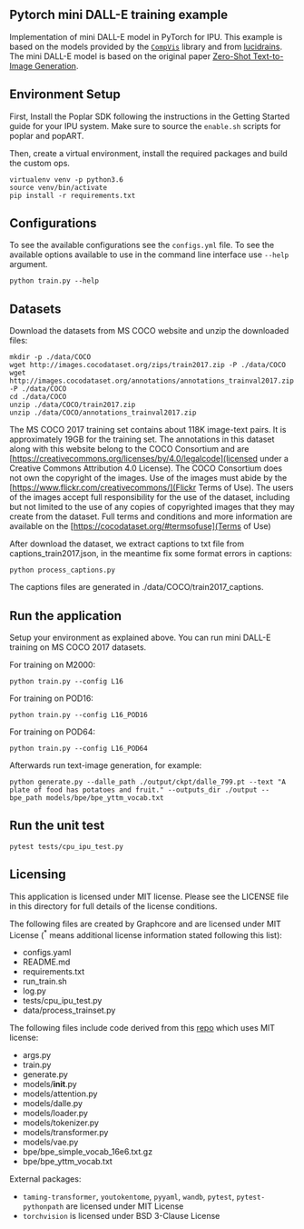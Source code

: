 Pytorch mini DALL-E training example
---

Implementation of mini DALL-E model in PyTorch for IPU. This example is based on the models provided by the [`CompVis`](https://github.com/CompVis/taming-transformers) library and from [lucidrains](https://github.com/lucidrains/DALLE-pytorch). The mini DALL-E model is based on the original paper [Zero-Shot Text-to-Image Generation](https://arxiv.org/abs/2102.12092).

## Environment Setup

First, Install the Poplar SDK following the instructions in the Getting Started guide for your IPU system. Make sure to source the `enable.sh` scripts for poplar and popART.

Then, create a virtual environment, install the required packages and build the custom ops.

```console
virtualenv venv -p python3.6
source venv/bin/activate
pip install -r requirements.txt
```

## Configurations

To see the available configurations see the `configs.yml` file.
To see the available options available to use in the command line interface use `--help` argument.

```console
python train.py --help
```

## Datasets

Download the datasets from MS COCO website and unzip the downloaded files:

```console
mkdir -p ./data/COCO
wget http://images.cocodataset.org/zips/train2017.zip -P ./data/COCO
wget http://images.cocodataset.org/annotations/annotations_trainval2017.zip -P ./data/COCO
cd ./data/COCO
unzip ./data/COCO/train2017.zip
unzip ./data/COCO/annotations_trainval2017.zip
```

The MS COCO 2017 training set contains about 118K image-text pairs. It is approximately 19GB for the training set. The annotations in this dataset along with this website belong to the COCO Consortium and are [https://creativecommons.org/licenses/by/4.0/legalcode](licensed under a Creative Commons Attribution 4.0 License). The COCO Consortium does not own the copyright of the images. Use of the images must abide by the [https://www.flickr.com/creativecommons/](Flickr Terms of Use). The users of the images accept full responsibility for the use of the dataset, including but not limited to the use of any copies of copyrighted images that they may create from the dataset. Full terms and conditions and more information are available on the [https://cocodataset.org/#termsofuse](Terms of Use)

After download the dataset, we extract captions to txt file from captions\_train2017.json, in the meantime fix some format errors in captions:

```console
python process_captions.py
```

The captions files are generated in ./data/COCO/train2017\_captions.

## Run the application

Setup your environment as explained above. You can run mini DALL-E training on MS COCO 2017 datasets.

For training on M2000:
```console
python train.py --config L16
```

For training on POD16:
```console
python train.py --config L16_POD16
```

For training on POD64:
```console
python train.py --config L16_POD64
```

Afterwards run text-image generation, for example:
```console
python generate.py --dalle_path ./output/ckpt/dalle_799.pt --text "A plate of food has potatoes and fruit." --outputs_dir ./output --bpe_path models/bpe/bpe_yttm_vocab.txt
```

## Run the unit test

```console
pytest tests/cpu_ipu_test.py
```

## Licensing
This application is licensed under MIT license.
Please see the LICENSE file in this directory for full details of the license conditions.

The following files are created by Graphcore and are licensed under MIT License  (<sup>*</sup> means additional license information stated following this list):
* configs.yaml
* README.md
* requirements.txt
* run_train.sh
* log.py
* tests/cpu_ipu_test.py
* data/process_trainset.py

The following files include code derived from this [repo](https://github.com/lucidrains/DALLE-pytorch) which uses MIT license:
* args.py
* train.py
* generate.py
* models/__init__.py
* models/attention.py
* models/dalle.py
* models/loader.py
* models/tokenizer.py
* models/transformer.py
* models/vae.py
* bpe/bpe_simple_vocab_16e6.txt.gz
* bpe/bpe_yttm_vocab.txt

External packages:
- `taming-transformer`, `youtokentome`, `pyyaml`, `wandb`, `pytest`, `pytest-pythonpath` are licensed under MIT License
- `torchvision` is licensed under BSD 3-Clause License
